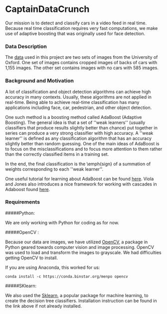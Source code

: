 CaptainDataCrunch
===============
Our mission is to detect and classify cars in a video feed in real time.
Because real time classification requires very fast computations, we make use of 
adaptive boosting that was originally used for face detection.

### Data Description

The [data](http://www.robots.ox.ac.uk/~vgg/data3.html) used in this project are two sets of images from the University of Oxford. 
One set of images contains cropped images of backs of cars with 1,155 images. 
The other set contains images with no cars with 585 images.

### Background and Motivation

A lot of classification and object detection algorithms can achieve high accuracy in many contexts.
Usually, these algorithms are not applied in real-time. 
Being able to achieve real-time classification has many applications including face, car, pedestrian, and other object detection.

One such method is a boosting method called AdaBoost (Adaptive Boosting). The general idea is that a set of ''weak learners'' 
(usually classifiers that produce results slightly better than chance) 
put together in series can produce a very strong classifier with high accuracy. A ''weak learner'' 
is defined as any classification algorithm that has an accuracy slightly better than random guessing. 
One of the main ideas of AdaBoost is to focus on the misclassifications and to focus more attention to 
them rather than the correctly classified items in a training set.

In the end, the final classification is the \emph{sign} of a summation of weights corresponding to each ''weak learner''.

One useful tutorial for learning about AdaBoost can be found [here](http://cseweb.ucsd.edu/~yfreund/papers/IntroToBoosting.pdf). 
Viola and Jones also introduces a nice framework for working with cascades in Adaboost found [here](https://www.cs.cmu.edu/~efros/courses/LBMV07/Papers/viola-cvpr-01.pdf).

### Requirements

#####Python:

We are only working with Python for coding as for now. 

#####OpenCV : 

Because our data are images, we have utilized [OpenCV](http://opencv.org/downloads.html), a package in Python geared towards 
computer vision and image processing. OpenCV was used to load and transform the images to grayscale. We had difficulties getting 
OpenCV to install. 

If you are using Anaconda, this worked for us:

    conda install -c https://conda.binstar.org/menpo opencv


#####SKlearn:

We also used the [Sklearn](http://scikit-learn.org/stable/install.html), a popular package for machine learning, to create the decision tree classifiers. 
Installation instruction can be found in the link above if not already installed.
